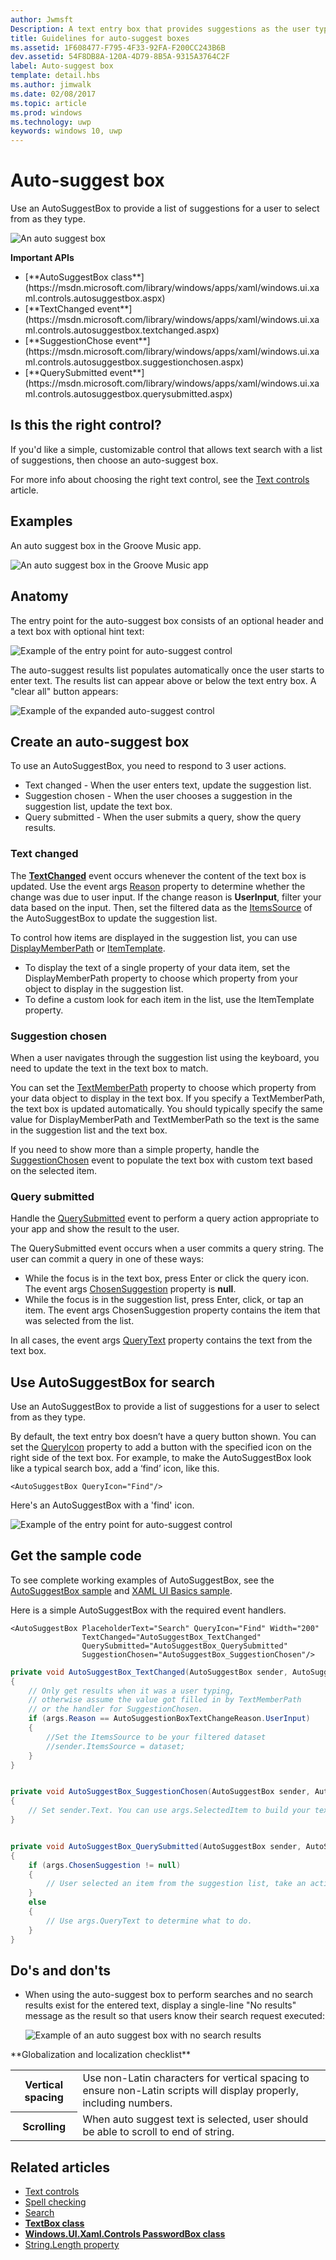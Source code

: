 ---author: JwmsftDescription: A text entry box that provides suggestions as the user types.title: Guidelines for auto-suggest boxesms.assetid: 1F608477-F795-4F33-92FA-F200CC243B6Bdev.assetid: 54F8DB8A-120A-4D79-8B5A-9315A3764C2Flabel: Auto-suggest boxtemplate: detail.hbsms.author: jimwalkms.date: 02/08/2017ms.topic: articlems.prod: windowsms.technology: uwpkeywords: windows 10, uwp---# Auto-suggest box<link rel="stylesheet" href="https://az835927.vo.msecnd.net/sites/uwp/Resources/css/custom.css"> Use an AutoSuggestBox to provide a list of suggestions for a user to select from as they type.![An auto suggest box](images/controls/auto-suggest-box-open.png)<div class="important-apis" ><b>Important APIs</b><br/><ul><li>[**AutoSuggestBox class**](https://msdn.microsoft.com/library/windows/apps/xaml/windows.ui.xaml.controls.autosuggestbox.aspx)</li><li>[**TextChanged event**](https://msdn.microsoft.com/library/windows/apps/xaml/windows.ui.xaml.controls.autosuggestbox.textchanged.aspx)</li><li>[**SuggestionChose event**](https://msdn.microsoft.com/library/windows/apps/xaml/windows.ui.xaml.controls.autosuggestbox.suggestionchosen.aspx)</li><li>[**QuerySubmitted event**](https://msdn.microsoft.com/library/windows/apps/xaml/windows.ui.xaml.controls.autosuggestbox.querysubmitted.aspx)</li></ul></div>## Is this the right control?If you'd like a simple, customizable control that allows text search with a list of suggestions, then choose an auto-suggest box.For more info about choosing the right text control, see the [Text controls](text-controls.md) article.## ExamplesAn auto suggest box in the Groove Music app.![An auto suggest box in the Groove Music app](images/control-examples/auto-suggest-box-groove.png)## AnatomyThe entry point for the auto-suggest box consists of an optional header and a text box with optional hint text:![Example of the entry point for auto-suggest control](images/controls_autosuggest_entrypoint.png)The auto-suggest results list populates automatically once the user starts to enter text. The results list can appear above or below the text entry box. A "clear all" button appears:![Example of the expanded auto-suggest control](images/controls_autosuggest_expanded01.png)## Create an auto-suggest boxTo use an AutoSuggestBox, you need to respond to 3 user actions.- Text changed - When the user enters text, update the suggestion list.- Suggestion chosen - When the user chooses a suggestion in the suggestion list, update the text box.- Query submitted - When the user submits a query, show the query results.### Text changedThe [**TextChanged**](https://msdn.microsoft.com/library/windows/apps/xaml/windows.ui.xaml.controls.autosuggestbox.textchanged.aspx) event occurs whenever the content of the text box is updated. Use the event args [Reason](https://msdn.microsoft.com/library/windows/apps/xaml/windows.ui.xaml.controls.autosuggestboxtextchangedeventargs.reason.aspx) property to determine whether the change was due to user input. If the change reason is **UserInput**, filter your data based on the input. Then, set the filtered data as the [ItemsSource](https://msdn.microsoft.com/library/windows/apps/xaml/windows.ui.xaml.controls.itemscontrol.itemssource.aspx) of the AutoSuggestBox to update the suggestion list.To control how items are displayed in the suggestion list, you can use [DisplayMemberPath](https://msdn.microsoft.com/library/windows/apps/xaml/windows.ui.xaml.controls.itemscontrol.displaymemberpath.aspx) or [ItemTemplate](https://msdn.microsoft.com/library/windows/apps/xaml/windows.ui.xaml.controls.itemscontrol.itemtemplate.aspx).- To display the text of a single property of your data item, set the DisplayMemberPath property to choose which property from your object to display in the suggestion list.- To define a custom look for each item in the list, use the ItemTemplate property.### Suggestion chosenWhen a user navigates through the suggestion list using the keyboard, you need to update the text in the text box to match.You can set the [TextMemberPath](https://msdn.microsoft.com/library/windows/apps/xaml/windows.ui.xaml.controls.autosuggestbox.textmemberpath.aspx) property to choose which property from your data object to display in the text box. If you specify a TextMemberPath, the text box is updated automatically. You should typically specify the same value for DisplayMemberPath and TextMemberPath so the text is the same in the suggestion list and the text box.If you need to show more than a simple property, handle the [SuggestionChosen](https://msdn.microsoft.com/library/windows/apps/xaml/windows.ui.xaml.controls.autosuggestbox.suggestionchosen.aspx) event to populate the text box with custom text based on the selected item.### Query submittedHandle the [QuerySubmitted](https://msdn.microsoft.com/library/windows/apps/xaml/windows.ui.xaml.controls.autosuggestbox.querysubmitted.aspx) event to perform a query action appropriate to your app and show the result to the user.The QuerySubmitted event occurs when a user commits a query string. The user can commit a query in one of these ways:- While the focus is in the text box, press Enter or click the query icon. The event args [ChosenSuggestion](https://msdn.microsoft.com/library/windows/apps/xaml/windows.ui.xaml.controls.autosuggestboxquerysubmittedeventargs.chosensuggestion.aspx) property is **null**.- While the focus is in the suggestion list, press Enter, click, or tap an item. The event args ChosenSuggestion property contains the item that was selected from the list.In all cases, the event args [QueryText](https://msdn.microsoft.com/library/windows/apps/xaml/windows.ui.xaml.controls.autosuggestboxquerysubmittedeventargs.querytext.aspx) property contains the text from the text box.## Use AutoSuggestBox for searchUse an AutoSuggestBox to provide a list of suggestions for a user to select from as they type.By default, the text entry box doesn’t have a query button shown. You can set the [QueryIcon](https://msdn.microsoft.com/library/windows/apps/xaml/windows.ui.xaml.controls.autosuggestbox.queryicon.aspx) property to add a button with the specified icon on the right side of the text box. For example, to make the AutoSuggestBox look like a typical search box, add a ‘find’ icon, like this.```xaml<AutoSuggestBox QueryIcon="Find"/>```Here's an AutoSuggestBox with a 'find' icon.![Example of the entry point for auto-suggest control](images/controls_autosuggest_entrypoint.png)## Get the sample code To see complete working examples of AutoSuggestBox, see the [AutoSuggestBox sample](https://github.com/Microsoft/Windows-universal-samples/blob/master/Samples/XamlAutoSuggestBox) and [XAML UI Basics sample](http://go.microsoft.com/fwlink/p/?LinkId=619992).Here is a simple AutoSuggestBox with the required event handlers.```xaml<AutoSuggestBox PlaceholderText="Search" QueryIcon="Find" Width="200"                TextChanged="AutoSuggestBox_TextChanged"                QuerySubmitted="AutoSuggestBox_QuerySubmitted"                SuggestionChosen="AutoSuggestBox_SuggestionChosen"/>``````csharpprivate void AutoSuggestBox_TextChanged(AutoSuggestBox sender, AutoSuggestBoxTextChangedEventArgs args){    // Only get results when it was a user typing,    // otherwise assume the value got filled in by TextMemberPath    // or the handler for SuggestionChosen.    if (args.Reason == AutoSuggestionBoxTextChangeReason.UserInput)    {        //Set the ItemsSource to be your filtered dataset        //sender.ItemsSource = dataset;    }}private void AutoSuggestBox_SuggestionChosen(AutoSuggestBox sender, AutoSuggestBoxSuggestionChosenEventArgs args){    // Set sender.Text. You can use args.SelectedItem to build your text string.}private void AutoSuggestBox_QuerySubmitted(AutoSuggestBox sender, AutoSuggestBoxQuerySubmittedEventArgs args){    if (args.ChosenSuggestion != null)    {        // User selected an item from the suggestion list, take an action on it here.    }    else    {        // Use args.QueryText to determine what to do.    }}```## Do's and don'ts-   When using the auto-suggest box to perform searches and no search results exist for the entered text, display a single-line "No results" message as the result so that users know their search request executed:    ![Example of an auto suggest box with no search results](images/controls_autosuggest_noresults.png)<div class="microsoft-internal-note">**Globalization and localization checklist**<table><tr><th>Vertical spacing</th><td>Use non-Latin characters for vertical spacing to ensure non-Latin scripts will display properly, including numbers.</td></tr><tr><th>Scrolling</th><td>When auto suggest text is selected, user should be able to scroll to end of string.</td></tr></table></div>## Related articles- [Text controls](text-controls.md)- [Spell checking](spell-checking-and-prediction.md)- [Search](search.md)- [**TextBox class**](https://msdn.microsoft.com/library/windows/apps/br209683)- [**Windows.UI.Xaml.Controls PasswordBox class**](https://msdn.microsoft.com/library/windows/apps/br227519)- [String.Length property](https://msdn.microsoft.com/library/system.string.length.aspx)